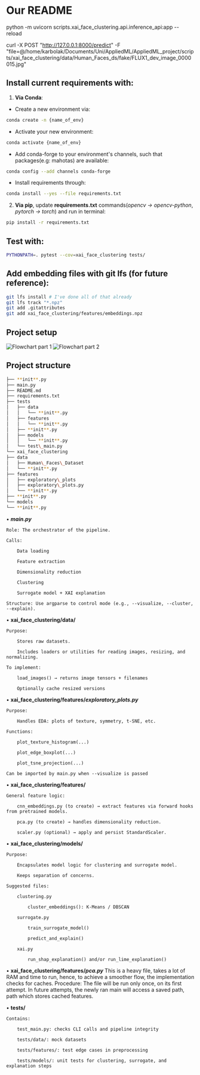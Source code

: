 # Our README

python -m uvicorn scripts.xai_face_clustering.api.inference_api:app --reload

curl -X POST "http://127.0.0.1:8000/predict" -F "file=@/home/karbolak/Documents/Uni/AppliedML/AppliedML_project/scripts/xai_face_clustering/data/Human_Faces_ds/fake/FLUX1_dev_image_0000015.jpg"




## Install current requirements with:
1. **Via Conda**:

- Create a new environment via:
    
```bash
conda create -n {name_of_env}
```
        
- Activate your new environment:
```zsh
conda activate {name_of_env}
```
        
- Add conda-forge to your environment's channels, such that packages(e.g: mahotas) are available:
    
```zsh
conda config --add channels conda-forge
```
        
- Install requirements through:
    
```zsh
conda install --yes --file requirements.txt
```


    
2. **Via pip**, update **requirements.txt** commands(*opencv -> opencv-python*, *pytorch -> torch*) and run in terminal:
```zsh
pip install -r requirements.txt
```

## Test with:
```zsh
PYTHONPATH=. pytest --cov=xai_face_clustering tests/  
```

## Add embedding files with git lfs (for future reference):
```zsh
git lfs install # I've done all of that already
git lfs track "*.npz"
git add .gitattributes
git add xai_face_clustering/features/embeddings.npz 
```

## Project setup

![Flowchart part 1](flowchart_1.png "Flowchart part 1")
![Flowchart part 2](flowchart_2.png "Flowchart part 2")

## Project structure

```zsh
├── **init**.py
├── main.py
├── README.md
├── requirements.txt
├── tests
│   ├── data
│   │   └── **init**.py
│   ├── features
│   │   └── **init**.py
│   ├── **init**.py
│   ├── models
│   │   └── **init**.py
│   └── test\_main.py
└── xai_face_clustering
├── data
│   ├── Human\_Faces\_Dataset
│   └── **init**.py
├── features
│   ├── exploratory\_plots
│   ├── exploratory\_plots.py
│   └── **init**.py
├── **init**.py
└── models
└── **init**.py
```

• **_main.py_**

    Role: The orchestrator of the pipeline.

    Calls:

        Data loading

        Feature extraction

        Dimensionality reduction

        Clustering

        Surrogate model + XAI explanation

    Structure: Use argparse to control mode (e.g., --visualize, --cluster, --explain).

• **xai_face_clustering/data/**

    Purpose:

        Stores raw datasets.

        Includes loaders or utilities for reading images, resizing, and normalizing.

    To implement:

        load_images() → returns image tensors + filenames

        Optionally cache resized versions

• **xai_face_clustering/features/_exploratory_plots.py_**

    Purpose:

        Handles EDA: plots of texture, symmetry, t-SNE, etc.

    Functions:

        plot_texture_histogram(...)

        plot_edge_boxplot(...)

        plot_tsne_projection(...)

    Can be imported by main.py when --visualize is passed

• **xai_face_clustering/features/**

    General feature logic:

        cnn_embeddings.py (to create) → extract features via forward hooks from pretrained models.

        pca.py (to create) → handles dimensionality reduction.

        scaler.py (optional) → apply and persist StandardScaler.

• **xai_face_clustering/models/**

    Purpose:

        Encapsulates model logic for clustering and surrogate model.

        Keeps separation of concerns.

    Suggested files:

        clustering.py

            cluster_embeddings(): K-Means / DBSCAN

        surrogate.py

            train_surrogate_model()

            predict_and_explain()

        xai.py

            run_shap_explanation() and/or run_lime_explanation()
• **xai_face_clustering/features/_pca.py_**
    This is a heavy file, takes a lot of RAM and time to run, hence, to achieve a smoother flow, the implementation checks for caches.
    Procedure:
        The file will be run only once, on its first attempt. 
        In future attempts, the newly ran main will access a saved path, path which stores cached features.

• **tests/**

    Contains:

        test_main.py: checks CLI calls and pipeline integrity

        tests/data/: mock datasets

        tests/features/: test edge cases in preprocessing

        tests/models/: unit tests for clustering, surrogate, and explanation steps



<!---
# Applied ML Template 🛠️


**Welcome to Applied Machine Learning!** This template is designed to streamline the development process and boost the quality of your code.

Before getting started with your projects, we encourage you to carefully read the sections below and familiarise yourselves with the proposed tools.

## Prerequisites
Make sure you have the following software and tools installed:

- **PyCharm**: We recommend using PyCharm as your IDE, since it offers a highly tailored experience for Python development. You can get a free student license [here](https://www.jetbrains.com/community/education/#students/).

- **Pipenv**: Pipenv is used for dependency management. This tools enables users to easily create and manage virtual environments. To install Pipenv, use the following command:
    ```bash
    $ pip install --user pipenv
    ```
    For detailed installation instructions, [click here](https://pipenv.pypa.io/en/latest/installation.html).

- **Git LFS**: Instead of committing large files to your repository, you should store and manage them using Git LFS. For installation information, [click here](https://github.com/git-lfs/git-lfs?utm_source=gitlfs_site&utm_medium=installation_link&utm_campaign=gitlfs#installing).

## Getting Started
### Setting up your own repository
1. Fork this repository.
2. Clone your fork locally.
3. Configure a remote pointing to the upstream repository to sync changes between your fork and the original repository.
   ```bash
   git remote add upstream https://github.com/ivopascal/Applied-ML-Template
   ```
   **Don't skip this step.** We might update the original repository, so you should be able to easily pull our changes.
   
   To update your forked repo follow these steps:
   1. `git fetch upstream`
   2. `git rebase upstream/main`
   3. `git push origin main`
      
      Sometimes you may need to use `git push --force origin main`. Only use this flag the first time you push after you rebased, and be careful as you might overwrite your teammates' changes.
### Git LFS
1. Set it up for your user account (only once, not each time you want to use it).
    ```bash
    git lfs install
    ```
2. Select the files that Git LFS should manage. To track all files of a certain type, you can use a wildcard as in the command below.
    ```bash
   git lfs track "*.psd"
    ```
3. Add _.gitattributes_ to the staging area.
    ```bash
    git add .gitattributes
    ```
That's all, you can commit and push as always. The tracked files will be automatically stored with Git LFS.

### Pipenv
This tool is incredibly easy to use. Let's **install** our first package, which you will all need in your projects.

```bash
pipenv install pre-commit
```

After running this command, you will notice that two files were created, namely, _Pipfile_ and _Pipfile.lock_. _Pipfile_ is the configuration file that specifies all the dependencies in your virtual environment.

To **uninstall** a package, you can run the command:
```bash
pipenv uninstall <package-name>
```

To **activate** the virtual environment, run `pipenv shell`. You can now use the environment as you wish. To **deactivate** the environment run the command `exit`.

If you **already have access to a Pipfile**, you can install the dependencies using `pipenv install`.

For a comprehensive list of commands, consult the [official documentation](https://pipenv.pypa.io/en/latest/cli.html).

### Unit testing
You are expected to test your code using unit testing, which is a technique where small individual components of your code are tested in isolation.

An **example** is given in _tests/test_main.py_, which uses the standard _unittest_ Python module to test whether the function _hello_world_ from _main.py_ works as expected.

To run all the tests developed using _unittest_, simply use:
```bash
python -m unittest discover tests
```
If you wish to see additional details, run it in verbose mode:
```bash
python -m unittest discover -v tests
```

### Pre-commit
Another good coding practice is using pre-commit hooks. This is used to inspect the code before committing to ensure it matches your standards.

In this course, we will be using two hooks (already configured in _.pre-commit-config.yaml_):
- Unit testing
- Flake8 (checks your code for errors, styling issues and complexity)

Since we have already configured the hooks, all you need to do is run:
```bash
pre-commit install
```
Now `pre-commit` will automatically run whenever you want to commit something to the repository.

## Get Coding
You are now ready to start working on your projects.

We recommend following the same folder structure as in the original repository. This will make it easier for you to have cleaner and consistent code, and easier for us to follow your progress and help you.

Your repository should look something like this:
```bash
├───data  # Stores .csv
├───models  # Stores .pkl
├───notebooks  # Contains experimental .ipynbs
├───project_name
│   ├───data  # For data processing, not storing .csv
│   ├───features
│   └───models  # For model creation, not storing .pkl
├───reports
├───tests
│   ├───data
│   ├───features
│   └───models
├───.gitignore
├───.pre-commit-config.yaml
├───main.py
├───train_model.py
├───Pipfile
├───Pipfile.lock
├───README.md
```

**Good luck and happy coding! 🚀**
-->


